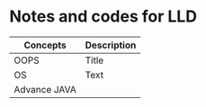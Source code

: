 # Notes and codes for LLD
| Concepts     | Description |
|--------------|-------------|
| OOPS         | Title       |
| OS           | Text        |
| Advance JAVA |             |
